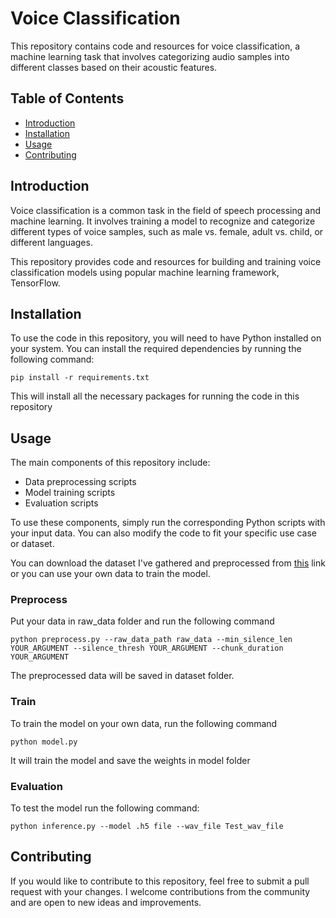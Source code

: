 # Voice Classification  
This repository contains code and resources for voice classification, a machine learning task that involves categorizing audio samples into different classes based on their acoustic features.  
  
## Table of Contents
- [Introduction](#introduction)
- [Installation](#installation)
- [Usage](#usage)
- [Contributing](#contributing)


## Introduction
Voice classification is a common task in the field of speech processing and machine learning. It involves training a model to recognize and categorize different types of voice samples, such as male vs. female, adult vs. child, or different languages.

This repository provides code and resources for building and training voice classification models using popular machine learning framework, TensorFlow.  

## Installation
To use the code in this repository, you will need to have Python installed on your system. You can install the required dependencies by running the following command:  
```
pip install -r requirements.txt
```  
This will install all the necessary packages for running the code in this repository  

## Usage
The main components of this repository include:
- Data preprocessing scripts
- Model training scripts
- Evaluation scripts

To use these components, simply run the corresponding Python scripts with your input data. You can also modify the code to fit your specific use case or dataset.

You can download the dataset I've gathered and preprocessed from [this](https://drive.google.com/drive/folders/1nbrJos4slMo8-EQMZHru00bu2JPL-gs5?usp=sharing) link or you can use your own data to train the model. 
### Preprocess  
Put your data in raw_data folder and  run the following command 

```
python preprocess.py --raw_data_path raw_data --min_silence_len YOUR_ARGUMENT --silence_thresh YOUR_ARGUMENT --chunk_duration YOUR_ARGUMENT   
```  
The preprocessed data will be saved in dataset folder.  
### Train  
To train the model on your own data, run the following command  
```
python model.py
```  
It will train the model and save the weights in model folder
 
### Evaluation  
To test the model run the following command:  
```
python inference.py --model .h5 file --wav_file Test_wav_file
```  
## Contributing
If you would like to contribute to this repository, feel free to submit a pull request with your changes. I welcome contributions from the community and are open to new ideas and improvements.




